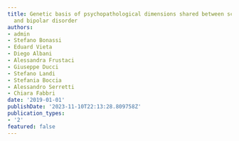 ```yaml
---
title: Genetic basis of psychopathological dimensions shared between schizophrenia
  and bipolar disorder
authors:
- admin
- Stefano Bonassi
- Eduard Vieta
- Diego Albani
- Alessandra Frustaci
- Giuseppe Ducci
- Stefano Landi
- Stefania Boccia
- Alessandro Serretti
- Chiara Fabbri
date: '2019-01-01'
publishDate: '2023-11-10T22:13:28.809758Z'
publication_types:
- '2'
featured: false
---
```

